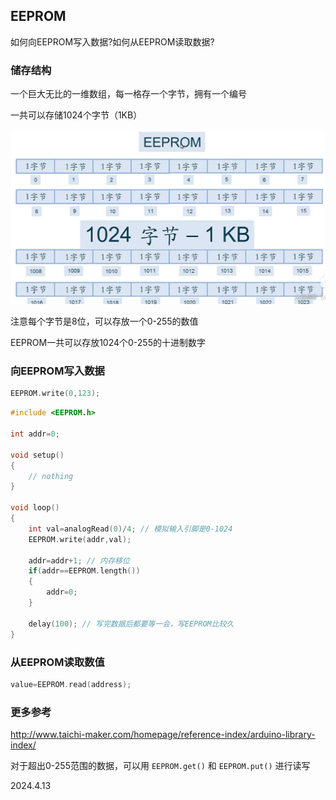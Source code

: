 ## EEPROM

如何向EEPROM写入数据?如何从EEPROM读取数据?

### 储存结构

一个巨大无比的一维数组，每一格存一个字节，拥有一个编号

一共可以存储1024个字节（1KB）

![](./../assets/64.png)

注意每个字节是8位，可以存放一个0-255的数值

EEPROM一共可以存放1024个0-255的十进制数字

### 向EEPROM写入数据

```c++
EEPROM.write(0,123);
```

```c++
#include <EEPROM.h>

int addr=0;

void setup()
{
    // nothing
}

void loop()
{
    int val=analogRead(0)/4; // 模拟输入引脚是0-1024
    EEPROM.write(addr,val);

    addr=addr+1; // 内存移位
    if(addr==EEPROM.length())
    {
        addr=0;
    }

    delay(100); // 写完数据后都要等一会，写EEPROM比较久
}
```

### 从EEPROM读取数值

```c++
value=EEPROM.read(address);
```

### 更多参考

http://www.taichi-maker.com/homepage/reference-index/arduino-library-index/

对于超出0-255范围的数据，可以用 ```EEPROM.get()``` 和 ```EEPROM.put()``` 进行读写

2024.4.13